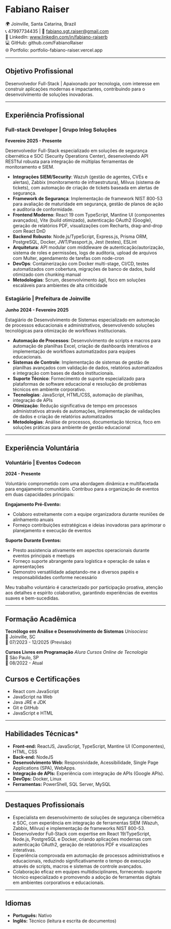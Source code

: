# Fabiano Raiser

🌍 Joinville, Santa Catarina, Brazil </br>
📞 47997734435 | 📧 fabiano.sgt.raiser@gmail.com</br>
🔗 LinkedIn: www.linkedin.com/in/fabiano-raiserb</br>
💻 GitHub: github.com/FabianoRaiser</br>
🌐 Portfolio: portfolio-fabiano-raiser.vercel.app</br>

---

## Objetivo Profissional

Desenvolvedor Full-Stack | Apaixonado por tecnologia, com interesse em construir aplicações modernas e impactantes, contribuindo para o desenvolvimento de soluções inovadoras.

---

## Experiência Profissional

### Full-stack Developer | Grupo Inlog Soluções
**Fevereiro 2025 - Presente**

Desenvolvedor Full-Stack especializado em soluções de segurança cibernética e SOC (Security Operations Center), desenvolvendo API RESTful robusta para integração de múltiplas ferramentas de monitoramento e SIEM.
- **Integrações SIEM/Security**: Wazuh (gestão de agentes, CVEs e alertas), Zabbix (monitoramento de infraestrutura), Milvus (sistema de tickets), com automação de criação de tickets baseada em alertas de segurança.
- **Framework de Segurança**: Implementação de framework NIST 800-53 para avaliação de maturidade em segurança, gestão de planos de ação e auditoria de conformidade.
- **Frontend Moderno**: React 19 com TypeScript, Mantine UI (componentes avançados), Vite (build otimizado), autenticação OAuth2 (Google), geração de relatórios PDF, visualizações com Recharts, drag-and-drop com React DnD
- **Backend Robusto**: Node.js/TypeScript, Express.js, Prisma ORM, PostgreSQL, Docker, JWT/Passport.js, Jest (testes), ESLint
- **Arquitetura**: API modular com middleware de autenticação/autorização, sistema de roles e permissões, logs de auditoria, upload de arquivos com Multer, agendamento de tarefas com node-cron
- **DevOps**: Containerização com Docker multi-stage, CI/CD, testes automatizados com cobertura, migrações de banco de dados, build otimizado com chunking manual
- **Metodologias**: Scrum, desenvolvimento ágil, foco em soluções escaláveis para ambientes de alta criticidade

### Estagiário | Prefeitura de Joinville
**Junho 2024 - Fevereiro 2025**

Estagiário de Desenvolvimento de Sistemas especializado em automação de processos educacionais e administrativos, desenvolvendo soluções tecnológicas para otimização de workflows institucionais.
- **Automação de Processos**: Desenvolvimento de scripts e macros para automação de planilhas Excel, criação de dashboards interativos e implementação de workflows automatizados para equipes educacionais.
- **Sistemas de Controle**: Implementação de sistemas de gestão de planilhas avançados com validação de dados, relatórios automatizados e integração com bases de dados institucionais.
- **Suporte Técnico**: Fornecimento de suporte especializado para plataformas de software educacional e resolução de problemas técnicos em ambiente corporativo.
- **Tecnologias**: JavaScript, HTML/CSS, automação de planilhas, integração de APIs
- **Otimização**: Redução significativa de tempo em processos administrativos através de automações, implementação de validações de dados e criação de relatórios automatizados
- **Metodologias**: Análise de processos, documentação técnica, foco em soluções práticas para ambiente de gestão educacional

---

## Experiência Voluntária

### Voluntário  | Eventos Codecon
**2024 - Presente**

Voluntário comprometido com uma abordagem dinâmica e multifacetada para engajamento comunitário. Contribuo para a organização de eventos em duas capacidades principais:

**Engajamento Pré-Evento:**
- Colaboro estreitamente com a equipe organizadora durante reuniões de alinhamento anuais
- Forneço contribuições estratégicas e ideias inovadoras para aprimorar o planejamento e execução de eventos

**Suporte Durante Eventos:**
- Presto assistencia ativamente em aspectos operacionais durante eventos principais e meetups
- Forneço suporte abrangente para logística e operação de salas e apresentações
- Demonstro versatilidade adaptando-me a diversos papéis e responsabilidades conforme necessário

Meu trabalho voluntário é caracterizado por participação proativa, atenção aos detalhes e espírito colaborativo, garantindo experiências de eventos suaves e bem-sucedidas.

---

## Formação Acadêmica

**Tecnólogo em Análise e Desenvolvimento de Sistemas** 
*Unisociesc*  
📍 Joinville, SC  
📅 07/2023 - 12/2025 (Previsão)  

**Cursos Livres em Programação**
*Alura Cursos Online de Tecnologia*  
📍 São Paulo, SP  
📅 08/2022 - Atual 

## Cursos e Certificações
- React com JavaScript
- JavaScript na Web
- Java JRE e JDK
- Git e GitHub
- JavaScript e HTML

---

## Habilidades Técnicas*
- **Front-end:** ReactJS, JavaScript, TypeScript, Mantine UI (Componentes), HTML, CSS
- **Back-end:** NodeJS
- **Desenvolvimento Web:** Responsividade, Acessibilidade, Single Page Applications (SPA), WebApps.
- **Integração de APIs:** Experiência com integração de APIs (Google APIs).
- **DevOps:** Docker, Linux
- **Ferramentas:** PowerShell, SQL Server, MySQL

---

## Destaques Profissionais
- Especialista em desenvolvimento de soluções de segurança cibernética e SOC, com experiência em integração de ferramentas SIEM (Wazuh, Zabbix, Milvus) e implementação de frameworks NIST 800-53.
- Desenvolvedor Full-Stack com expertise em React 19/TypeScript, Node.js, PostgreSQL e Docker, criando aplicações modernas com autenticação OAuth2, geração de relatórios PDF e visualizações interativas.
- Experiência comprovada em automação de processos administrativos e educacionais, reduzindo significativamente o tempo de execução através de scripts, macros e sistemas de controle avançados.
- Colaboração eficaz em equipes multidisciplinares, fornecendo suporte técnico especializado e promovendo a adoção de ferramentas digitais em ambientes corporativos e educacionais.

---

## Idiomas
- **Português:** Nativo
- **Inglês:** Técnico (leitura e escrita de documentos)  